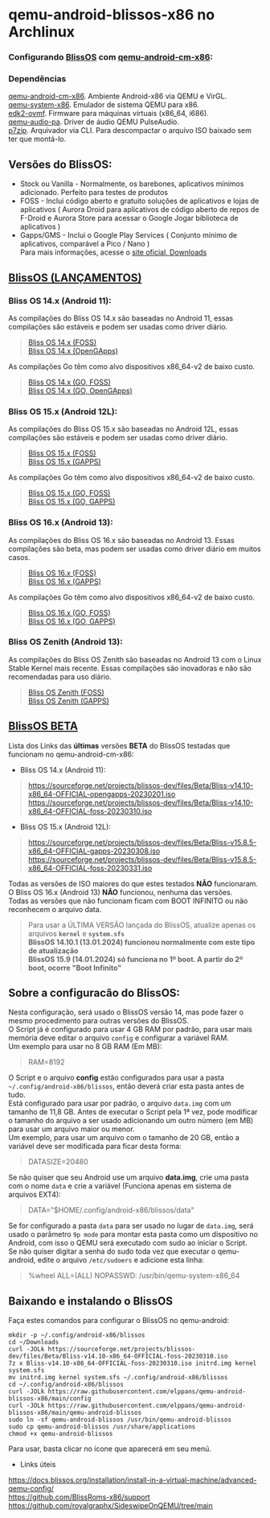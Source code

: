 # qemu-android-blissos-x86 no Archlinux

### Configurando [BlissOS](https://blissos.org/) com [qemu-android-cm-x86](https://aur.archlinux.org/packages/qemu-android-cm-x86):

### Dependências

[qemu-android-cm-x86](https://aur.archlinux.org/packages/qemu-android-cm-x86). Ambiente Android-x86 via QEMU e VirGL.   
[qemu-system-x86](https://archlinux.org/packages/?sort=&q=qemu-system-x86). Emulador de sistema QEMU para x86.  
[edk2-ovmf](https://archlinux.org/packages/?sort=&q=edk2-ovmf). Firmware para máquinas virtuais (x86_64, i686).  
[qemu-audio-pa](https://archlinux.org/packages/?sort=&q=qemu-audio-pa). Driver de áudio QEMU PulseAudio.  
[p7zip](https://archlinux.org/packages/extra/x86_64/p7zip/). Arquivador via CLI. Para descompactar o arquivo ISO baixado sem ter que montá-lo.   


## Versões do BlissOS:  

* Stock ou Vanilla - Normalmente, os barebones, aplicativos mínimos adicionado. Perfeito para testes de produtos  
* FOSS - Inclui código aberto e gratuito soluções de aplicativos e lojas de aplicativos ( Aurora Droid para aplicativos de código aberto de repos de F-Droid e Aurora Store para acessar o Google Jogar biblioteca de aplicativos )  
* Gapps/GMS - Inclui o Google Play Services ( Conjunto mínimo de aplicativos, comparável a Pico / Nano )  
Para mais informações, acesse o [site oficial, Downloads](https://blissos.org/index.html#download)  

## [BlissOS (LANÇAMENTOS)](https://blissos.org/index.html#download)  

### Bliss OS 14.x (Android 11):  

As compilações do Bliss OS 14.x são baseadas no Android 11, essas compilações são estáveis e podem ser usadas como driver diário.  

>[Bliss OS 14.x (FOSS)](https://sourceforge.net/projects/blissos-x86/files/Official/BlissOS14/FOSS/Generic/)  
[Bliss OS 14.x (OpenGApps)](https://sourceforge.net/projects/blissos-x86/files/Official/BlissOS14/OpenGApps/Generic/)  

As compilações Go têm como alvo dispositivos x86_64-v2 de baixo custo.  

>[Bliss OS 14.x (GO, FOSS)](https://sourceforge.net/projects/blissos-x86/files/Official/BlissOS14/FOSS/Go/)  
[Bliss OS 14.x (GO, OpenGApps)](https://sourceforge.net/projects/blissos-x86/files/Official/BlissOS14/OpenGApps/Go/)  

### Bliss OS 15.x (Android 12L):  

As compilações do Bliss OS 15.x são baseadas no Android 12L, essas compilações são estáveis e podem ser usadas como driver diário.  

>[Bliss OS 15.x (FOSS)](https://sourceforge.net/projects/blissos-x86/files/Official/BlissOS15/FOSS/Generic/)  
[Bliss OS 15.x (GAPPS)](https://sourceforge.net/projects/blissos-x86/files/Official/BlissOS15/Gapps/Generic/)  

As compilações Go têm como alvo dispositivos x86_64-v2 de baixo custo.  

>[Bliss OS 15.x (GO, FOSS)](https://sourceforge.net/projects/blissos-x86/files/Official/BlissOS15/FOSS/Go/)  
[Bliss OS 15.x (GO, GAPPS)](https://sourceforge.net/projects/blissos-x86/files/Official/BlissOS15/Gapps/Go/)  

### Bliss OS 16.x (Android 13):  

As compilações do Bliss OS 16.x são baseadas no Android 13. Essas compilações são beta, mas podem ser usadas como driver diário em muitos casos.  

>[Bliss OS 16.x (FOSS)](https://sourceforge.net/projects/blissos-x86/files/Official/BlissOS16/FOSS/Generic/)  
[Bliss OS 16.x (GAPPS)](https://sourceforge.net/projects/blissos-x86/files/Official/BlissOS16/Gapps/Generic/)  

As compilações Go têm como alvo dispositivos x86_64-v2 de baixo custo.  

>[Bliss OS 16.x (GO, FOSS)](https://sourceforge.net/projects/blissos-x86/files/Official/BlissOS16/FOSS/Go/)  
[Bliss OS 16.x (GO, GAPPS)](https://sourceforge.net/projects/blissos-x86/files/Official/BlissOS16/Gapps/Go/)  

### Bliss OS Zenith (Android 13):  

As compilações do Bliss OS Zenith são baseadas no Android 13 com o Linux Stable Kernel mais recente. Essas compilações são inovadoras e não são recomendadas para uso diário.  

>[Bliss OS Zenith (FOSS)](https://sourceforge.net/projects/blissos-x86/files/Official/BlissOSZenith/FOSS/Generic/)  
[Bliss OS Zenith (GAPPS)](https://sourceforge.net/projects/blissos-x86/files/Official/BlissOSZenith/Gapps/Generic/)  

## [BlissOS BETA](https://sourceforge.net/projects/blissos-dev/files/Beta/)

Lista dos Links das **últimas** versões **BETA** do BlissOS testadas que funcionam no qemu-android-cm-x86:  

- Bliss OS 14.x (Android 11):  

>https://sourceforge.net/projects/blissos-dev/files/Beta/Bliss-v14.10-x86_64-OFFICIAL-opengapps-20230201.iso  
https://sourceforge.net/projects/blissos-dev/files/Beta/Bliss-v14.10-x86_64-OFFICIAL-foss-20230310.iso  

- Bliss OS 15.x (Android 12L):  

>https://sourceforge.net/projects/blissos-dev/files/Beta/Bliss-v15.8.5-x86_64-OFFICIAL-gapps-20230308.iso  
https://sourceforge.net/projects/blissos-dev/files/Beta/Bliss-v15.8.5-x86_64-OFFICIAL-foss-20230331.iso  

Todas as versões de ISO maiores do que estes testados **NÃO** funcionaram.  
O Bliss OS 16.x (Android 13) **NÃO** funcionou, nenhuma das versões.  
Todas as versões que não funcionam ficam com BOOT INFINITO ou não reconhecem o arquivo data.  

>Para usar a ÚLTIMA VERSÃO lançada do BlissOS, atualize apenas os arquivos **`kernel`** e **`system.sfs`**  
**BlissOS 14.10.1 (13.01.2024) funcionou normalmente com este tipo de atualização**  
**BlissOS 15.9 (14.01.2024) só funciona no 1º boot. A partir do 2º boot, ocorre "Boot Infinito"**  

## Sobre a configuracão do BlissOS:  

Nesta configuração, será usado o BlissOS versão 14, mas pode fazer o mesmo procedimento para outras versões do BlissOS.  
O Script já é configurado para usar 4 GB RAM por padrão, para usar mais memória deve editar o arquivo `config` e configurar a variável RAM.  
Um exemplo para usar no 8 GB RAM (Em MB):  

> RAM=8192


O Script e o arquivo **config** estão configurados para usar a pasta `~/.config/android-x86/blissos`, então deverá criar esta pasta antes de tudo.  
Está configurado para usar por padrão, o arquivo `data.img` com um tamanho de 11,8 GB. Antes de executar o Script pela 1ª vez, pode modificar o tamanho do arquivo a ser usado adicionando um outro número (em MB) para usar um arquivo maior ou menor.  
Um exemplo, para usar um arquivo com o tamanho de 20 GB, então a variável deve ser modificada para ficar desta forma:  

> DATASIZE=20480  

Se não quiser que seu Android use um arquivo **data.img**, crie uma pasta com o nome `data` e crie a variável (Funciona apenas em sistema de arquivos EXT4):  

> DATA="$HOME/.config/android-x86/blissos/data"  

Se for configurado a pasta `data` para ser usado no lugar de `data.img`, será usado o parâmetro `9p mode` para montar esta pasta como um dispositivo no Android, com isso o QEMU será executado com sudo ao iniciar o Script.  
Se não quiser digitar a senha do sudo toda vez que executar o qemu-android, edite o arquivo `/etc/sudoers` e adicione esta linha:  

> %wheel ALL=(ALL) NOPASSWD: /usr/bin/qemu-system-x86_64  

## Baixando e instalando o BlissOS

Faça estes comandos para configurar o BlissOS no qemu-android:  

```
mkdir -p ~/.config/android-x86/blissos
cd ~/Downloads
curl -JOLk https://sourceforge.net/projects/blissos-dev/files/Beta/Bliss-v14.10-x86_64-OFFICIAL-foss-20230310.iso
7z x Bliss-v14.10-x86_64-OFFICIAL-foss-20230310.iso initrd.img kernel system.sfs
mv initrd.img kernel system.sfs ~/.config/android-x86/blissos
cd ~/.config/android-x86/blissos
curl -JOLk https://raw.githubusercontent.com/elppans/qemu-android-blissos-x86/main/config
curl -JOLk https://raw.githubusercontent.com/elppans/qemu-android-blissos-x86/main/qemu-android-blissos
sudo ln -sf qemu-android-blissos /usr/bin/qemu-android-blissos
sudo cp qemu-android-blissos /usr/share/applications
chmod +x qemu-android-blissos
```

Para usar, basta clicar no ícone que aparecerá em seu menú.  

- Links úteis  

https://docs.blissos.org/installation/install-in-a-virtual-machine/advanced-qemu-config/  
https://github.com/BlissRoms-x86/support  
https://github.com/royalgraphx/SideswipeOnQEMU/tree/main  

